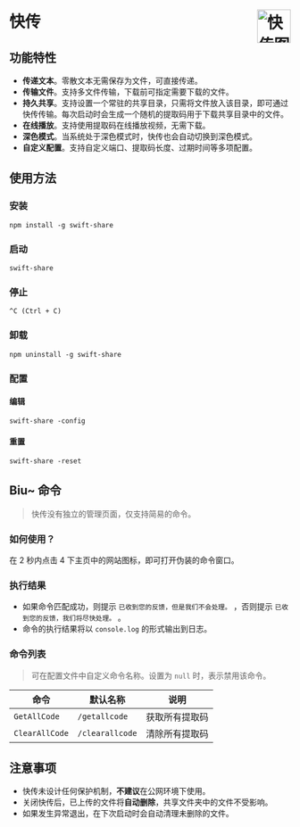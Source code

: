 # 快传<img align="right" alt="快传图标" src="https://raw.githubusercontent.com/NXY666/SwiftShare/master/resources/favicon.ico" title="快传" width="60"/>

## 功能特性
* **传递文本**。零散文本无需保存为文件，可直接传递。
* **传输文件**。支持多文件传输，下载前可指定需要下载的文件。
* **持久共享**。支持设置一个常驻的共享目录，只需将文件放入该目录，即可通过快传传输。每次启动时会生成一个随机的提取码用于下载共享目录中的文件。
* **在线播放**。支持使用提取码在线播放视频，无需下载。
* **深色模式**。当系统处于深色模式时，快传也会自动切换到深色模式。
* **自定义配置**。支持自定义端口、提取码长度、过期时间等多项配置。

## 使用方法

### 安装
```shell
npm install -g swift-share
```

### 启动
```shell
swift-share
```

### 停止

```
^C (Ctrl + C)
```

### 卸载

```shell
npm uninstall -g swift-share
```

### 配置

#### 编辑

```shell
swift-share -config
```

#### 重置

```shell
swift-share -reset
```

## Biu~ 命令

> 快传没有独立的管理页面，仅支持简易的命令。

### 如何使用？

在 2 秒内点击 4 下主页中的网站图标，即可打开伪装的命令窗口。

### 执行结果

* 如果命令匹配成功，则提示 `已收到您的反馈，但是我们不会处理。` ，否则提示 `已收到您的反馈，我们将尽快处理。` 。
* 命令的执行结果将以 `console.log` 的形式输出到日志。

### 命令列表

> 可在配置文件中自定义命令名称。设置为 `null` 时，表示禁用该命令。

| 命令             | 默认名称            | 说明      |
|----------------|-----------------|---------|
| `GetAllCode`   | `/getallcode`   | 获取所有提取码 |
| `ClearAllCode` | `/clearallcode` | 清除所有提取码 |

## 注意事项

* 快传未设计任何保护机制，**不建议**在公网环境下使用。
* 关闭快传后，已上传的文件将**自动删除**，共享文件夹中的文件不受影响。
* 如果发生异常退出，在下次启动时会自动清理未删除的文件。
